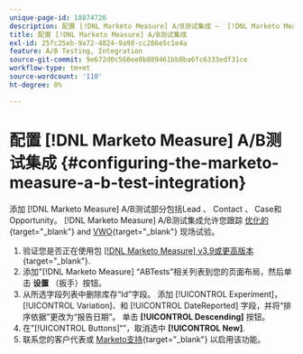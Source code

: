 ```yaml
---
unique-page-id: 18874726
description: 配置 [!DNL Marketo Measure] A/B测试集成 —  [!DNL Marketo Measure]
title: 配置 [!DNL Marketo Measure] A/B测试集成
exl-id: 25fc25eb-9a72-4824-9a98-cc286e5c1e4a
feature: A/B Testing, Integration
source-git-commit: 9e672d0c568ee0b889461bb8ba6fc6333edf31ce
workflow-type: tm+mt
source-wordcount: '110'
ht-degree: 0%

---
```


# 配置 [!DNL Marketo Measure] A/B测试集成 {#configuring-the-marketo-measure-a-b-test-integration}

添加 [!DNL Marketo Measure] A/B测试部分包括Lead 、 Contact 、 Case和Opportunity。 [!DNL Marketo Measure] A/B测试集成允许您跟踪 [优化的](https://www.optimizely.com/){target="_blank"} and [VWO](https://vwo.com/){target="_blank"} 现场试验。

1. 验证您是否正在使用包 [[!DNL Marketo Measure] v3.9或更高版本](https://appexchange.salesforce.com/appxListingDetail?listingId=a0N3000000B3KLuEAN){target="_blank"}.
1. 添加&quot;[!DNL Marketo Measure] “ABTests”相关列表到您的页面布局，然后单击 **设置** （扳手）按钮。
1. 从所选字段列表中删除库存“Id”字段。 添加 [!UICONTROL Experiment]， [!UICONTROL Variation]、和 [!UICONTROL DateReported] 字段，并将“排序依据”更改为“报告日期”。 单击 **[!UICONTROL Descending]** 按钮。
1. 在&quot;[!UICONTROL Buttons]“”，取消选中 **[!UICONTROL New]**.
1. 联系您的客户代表或 [Marketo支持](https://nation.marketo.com/t5/support/ct-p/Support){target="_blank"} 以启用该功能。
